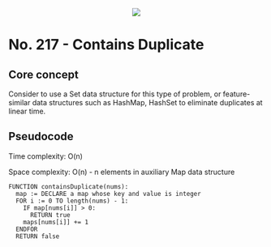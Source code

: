 <p align="center"><img src="https://i.ibb.co/yf4QMth/image.png" /></p>

# No. 217 - Contains Duplicate

## Core concept

Consider to use a Set data structure for this type of problem, or
feature-similar data structures such as HashMap, HashSet to eliminate duplicates
at linear time.

## Pseudocode

Time complexity: O(n)

Space complexity: O(n) - n elements in auxiliary Map data structure

```
FUNCTION containsDuplicate(nums):
  map := DECLARE a map whose key and value is integer
  FOR i := 0 TO length(nums) - 1:
    IF map[nums[i]] > 0:
      RETURN true
    maps[nums[i]] += 1
  ENDFOR
  RETURN false
```

